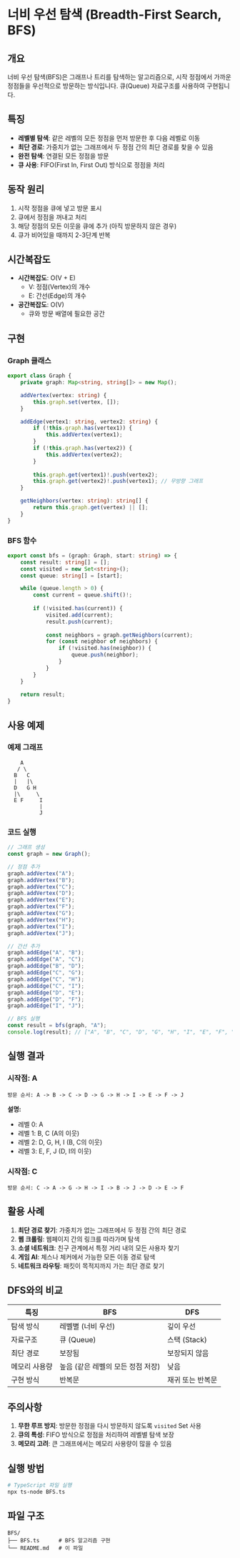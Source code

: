 # 너비 우선 탐색 (Breadth-First Search, BFS)

## 개요

너비 우선 탐색(BFS)은 그래프나 트리를 탐색하는 알고리즘으로, 시작 정점에서 가까운 정점들을 우선적으로 방문하는 방식입니다. 큐(Queue) 자료구조를 사용하여 구현됩니다.

## 특징

- **레벨별 탐색**: 같은 레벨의 모든 정점을 먼저 방문한 후 다음 레벨로 이동
- **최단 경로**: 가중치가 없는 그래프에서 두 정점 간의 최단 경로를 찾을 수 있음
- **완전 탐색**: 연결된 모든 정점을 방문
- **큐 사용**: FIFO(First In, First Out) 방식으로 정점을 처리

## 동작 원리

1. 시작 정점을 큐에 넣고 방문 표시
2. 큐에서 정점을 꺼내고 처리
3. 해당 정점의 모든 이웃을 큐에 추가 (아직 방문하지 않은 경우)
4. 큐가 비어있을 때까지 2-3단계 반복

## 시간복잡도

- **시간복잡도**: O(V + E)
  - V: 정점(Vertex)의 개수
  - E: 간선(Edge)의 개수
- **공간복잡도**: O(V)
  - 큐와 방문 배열에 필요한 공간

## 구현

### Graph 클래스

```typescript
export class Graph {
    private graph: Map<string, string[]> = new Map();

    addVertex(vertex: string) {
        this.graph.set(vertex, []);
    }

    addEdge(vertex1: string, vertex2: string) {
        if (!this.graph.has(vertex1)) {
            this.addVertex(vertex1);
        }
        if (!this.graph.has(vertex2)) {
            this.addVertex(vertex2);
        }
        
        this.graph.get(vertex1)!.push(vertex2);
        this.graph.get(vertex2)!.push(vertex1); // 무방향 그래프
    }

    getNeighbors(vertex: string): string[] {
        return this.graph.get(vertex) || [];
    }
}
```

### BFS 함수

```typescript
export const bfs = (graph: Graph, start: string) => {
    const result: string[] = [];
    const visited = new Set<string>();
    const queue: string[] = [start];

    while (queue.length > 0) {
        const current = queue.shift()!;
        
        if (!visited.has(current)) {
            visited.add(current);
            result.push(current);
            
            const neighbors = graph.getNeighbors(current);
            for (const neighbor of neighbors) {
                if (!visited.has(neighbor)) {
                    queue.push(neighbor);
                }
            }
        }
    }
    
    return result;
}
```

## 사용 예제

### 예제 그래프

```
    A
   / \
  B   C
  |   |\
  D   G H
  |\     \
  E F     I
          |
          J
```

### 코드 실행

```typescript
// 그래프 생성
const graph = new Graph();

// 정점 추가
graph.addVertex("A");
graph.addVertex("B");
graph.addVertex("C");
graph.addVertex("D");
graph.addVertex("E");
graph.addVertex("F");
graph.addVertex("G");
graph.addVertex("H");
graph.addVertex("I");
graph.addVertex("J");

// 간선 추가
graph.addEdge("A", "B");
graph.addEdge("A", "C");
graph.addEdge("B", "D");
graph.addEdge("C", "G");
graph.addEdge("C", "H");
graph.addEdge("C", "I");
graph.addEdge("D", "E");
graph.addEdge("D", "F");
graph.addEdge("I", "J");

// BFS 실행
const result = bfs(graph, "A");
console.log(result); // ["A", "B", "C", "D", "G", "H", "I", "E", "F", "J"]
```

## 실행 결과

### 시작점: A
```
방문 순서: A -> B -> C -> D -> G -> H -> I -> E -> F -> J
```

**설명:**
- 레벨 0: A
- 레벨 1: B, C (A의 이웃)
- 레벨 2: D, G, H, I (B, C의 이웃)
- 레벨 3: E, F, J (D, I의 이웃)

### 시작점: C
```
방문 순서: C -> A -> G -> H -> I -> B -> J -> D -> E -> F
```

## 활용 사례

1. **최단 경로 찾기**: 가중치가 없는 그래프에서 두 정점 간의 최단 경로
2. **웹 크롤링**: 웹페이지 간의 링크를 따라가며 탐색
3. **소셜 네트워크**: 친구 관계에서 특정 거리 내의 모든 사용자 찾기
4. **게임 AI**: 체스나 체커에서 가능한 모든 이동 경로 탐색
5. **네트워크 라우팅**: 패킷이 목적지까지 가는 최단 경로 찾기

## DFS와의 비교

| 특징 | BFS | DFS |
|------|-----|-----|
| 탐색 방식 | 레벨별 (너비 우선) | 깊이 우선 |
| 자료구조 | 큐 (Queue) | 스택 (Stack) |
| 최단 경로 | 보장됨 | 보장되지 않음 |
| 메모리 사용량 | 높음 (같은 레벨의 모든 정점 저장) | 낮음 |
| 구현 방식 | 반복문 | 재귀 또는 반복문 |

## 주의사항

1. **무한 루프 방지**: 방문한 정점을 다시 방문하지 않도록 `visited` Set 사용
2. **큐의 특성**: FIFO 방식으로 정점을 처리하여 레벨별 탐색 보장
3. **메모리 고려**: 큰 그래프에서는 메모리 사용량이 많을 수 있음

## 실행 방법

```bash
# TypeScript 파일 실행
npx ts-node BFS.ts
```

## 파일 구조

```
BFS/
├── BFS.ts      # BFS 알고리즘 구현
└── README.md   # 이 파일
``` 